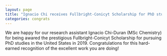 ```yaml
---
layout: page
title: "Ignacio Chi receives Fullbright-Conicyt Scholarship for PhD studies"
categories: congrats
---
```


We are happy for our research assistant Ignacio Chi-Duran (MSc Chemistry) for being awared the prestigious Fullbright-Conicyt Scholarship for pursuing PhD studies in the United States in 2019. Congratulations for this hard-earned recognition of the excellent work you are doing!